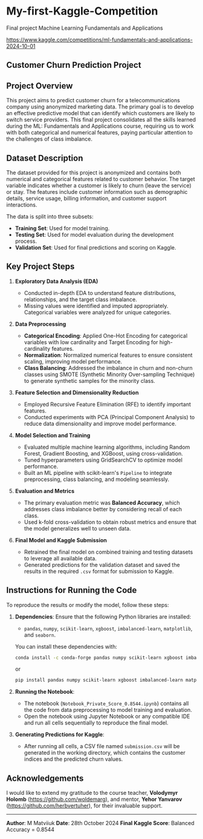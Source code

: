 # My-first-Kaggle-Competition
Final project Machine Learning Fundamentals and Applications

https://www.kaggle.com/competitions/ml-fundamentals-and-applications-2024-10-01

## Customer Churn Prediction Project

## Project Overview

This project aims to predict customer churn for a telecommunications company using anonymized marketing data. The primary goal is to develop an effective predictive model that can identify which customers are likely to switch service providers. This final project consolidates all the skills learned during the ML: Fundamentals and Applications course, requiring us to work with both categorical and numerical features, paying particular attention to the challenges of class imbalance.

## Dataset Description

The dataset provided for this project is anonymized and contains both numerical and categorical features related to customer behavior. The target variable indicates whether a customer is likely to churn (leave the service) or stay. The features include customer information such as demographic details, service usage, billing information, and customer support interactions.

The data is split into three subsets:
- **Training Set**: Used for model training.
- **Testing Set**: Used for model evaluation during the development process.
- **Validation Set**: Used for final predictions and scoring on Kaggle.

## Key Project Steps

1. **Exploratory Data Analysis (EDA)**
   - Conducted in-depth EDA to understand feature distributions, relationships, and the target class imbalance.
   - Missing values were identified and imputed appropriately. Categorical variables were analyzed for unique categories.

2. **Data Preprocessing**
   - **Categorical Encoding**: Applied One-Hot Encoding for categorical variables with low cardinality and Target Encoding for high-cardinality features.
   - **Normalization**: Normalized numerical features to ensure consistent scaling, improving model performance.
   - **Class Balancing**: Addressed the imbalance in churn and non-churn classes using SMOTE (Synthetic Minority Over-sampling Technique) to generate synthetic samples for the minority class.

3. **Feature Selection and Dimensionality Reduction**
   - Employed Recursive Feature Elimination (RFE) to identify important features.
   - Conducted experiments with PCA (Principal Component Analysis) to reduce data dimensionality and improve model performance.

4. **Model Selection and Training**
   - Evaluated multiple machine learning algorithms, including Random Forest, Gradient Boosting, and XGBoost, using cross-validation.
   - Tuned hyperparameters using GridSearchCV to optimize model performance.
   - Built an ML pipeline with scikit-learn's `Pipeline` to integrate preprocessing, class balancing, and modeling seamlessly.

5. **Evaluation and Metrics**
   - The primary evaluation metric was **Balanced Accuracy**, which addresses class imbalance better by considering recall of each class.
   - Used k-fold cross-validation to obtain robust metrics and ensure that the model generalizes well to unseen data.

6. **Final Model and Kaggle Submission**
   - Retrained the final model on combined training and testing datasets to leverage all available data.
   - Generated predictions for the validation dataset and saved the results in the required `.csv` format for submission to Kaggle.

## Instructions for Running the Code

To reproduce the results or modify the model, follow these steps:

1. **Dependencies**: Ensure that the following Python libraries are installed:
   - `pandas`, `numpy`, `scikit-learn`, `xgboost`, `imbalanced-learn`, `matplotlib`, and `seaborn`.

   You can install these dependencies with:
    ```bash
    conda install -c conda-forge pandas numpy scikit-learn xgboost imbalanced-learn matplotlib seaborn
   ```
   or
   ```bash
   pip install pandas numpy scikit-learn xgboost imbalanced-learn matplotlib seaborn
   ```

3. **Running the Notebook**:
   - The notebook (`Notebook_Private_Score_0.8544.ipynb`) contains all the code from data preprocessing to model training and evaluation.
   - Open the notebook using Jupyter Notebook or any compatible IDE and run all cells sequentially to reproduce the final model.

4. **Generating Predictions for Kaggle**:
   - After running all cells, a CSV file named `submission.csv` will be generated in the working directory, which contains the customer indices and the predicted churn values.

## Acknowledgements

I would like to extend my gratitude to the course teacher, **Volodymyr Holomb** (https://github.com/woldemarg), and mentor, **Yehor Yanvarov** (https://github.com/herbvertuher), for their invaluable support.

---

**Author**: M Matviiuk
**Date**: 28th October 2024
**Final Kaggle Score**: Balanced Accuracy = 0.8544

